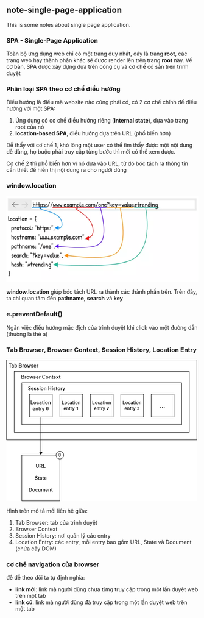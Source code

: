 ## note-single-page-application
This is some notes about single page application.

### SPA - Single-Page Application
Toàn bộ ứng dụng web chỉ có một trang duy nhất, đây là trang **root**, các trang web hay thành phần khác sẽ được render lên trên trang **root** này. Về cơ bản, SPA được xây dựng dựa trên công cụ và cơ chế có sẳn trên trình duyệt

### Phân loại SPA theo cơ chế điều hướng
Điều hướng là điều mà website nào cũng phải có, có 2 cơ chế chính để điều hướng với một SPA:
1. Ứng dụng có cơ chế điều hướng riêng (**internal state**), dựa vào trang root của nó
2. **location-based SPA**, điều hướng dựa trên URL (phổ biến hơn)

Dễ thấy với cơ chế 1, khó lòng một user có thể tìm thấy được một nội dung dễ dàng, họ buộc phải truy cập từng bước thì mới có thể xem được.

Cơ chế 2 thì phổ biến hơn vì nó dựa vào URL, từ đó bóc tách ra thông tin cần thiết để hiển thị nội dung ra cho người dùng

### window.location
![url partition](./img/url-partition.PNG)

**window.location** giúp bóc tách URL ra thành các thành phần trên. Trên đây, ta chỉ quan tâm đến **pathname**, **search** và **key**

### e.preventDefault()
Ngăn việc điều hướng mặc địch của trình duyệt khi click vào một đường dẫn (thường là thẻ a)

### Tab Browser, Browser Context, Session History, Location Entry
![url partition](./img/tab_browser-browser_context-session_history.png)


Hình trên mô tả mối liên hệ giữa:
1. Tab Browser: tab của trình duyệt
2. Browser Context
3. Session History: nơi quản lý các entry
4. Location Entry: các entry, mỗi entry bao gồm URL, State và Document (chứa cây DOM)

### cơ chế navigation của browser

để dễ theo dõi ta tự định nghĩa:
- **link mới**: link mà người dùng chưa từng truy cập trong một lần duyệt web trên một tab
- **link cũ**: link mà người dùng đã truy cập trong một lần duyệt web trên một tab


